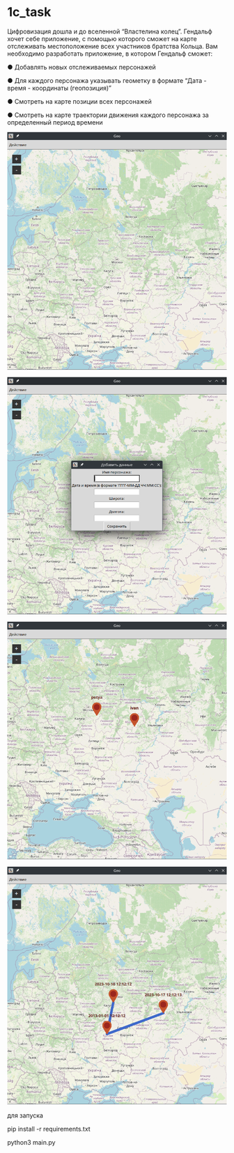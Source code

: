 # 1c_task

Цифровизация дошла и до вселенной “Властелина колец”. Гендальф хочет себе
приложение, с помощью которого сможет на карте отслеживать местоположение
всех участников братства Кольца.
Вам необходимо разработать приложение, в котором Гендальф сможет:


● Добавлять новых отслеживаемых персонажей


● Для каждого персонажа указывать геометку в формате “Дата - время -
координаты (геопозиция)”


● Смотреть на карте позиции всех персонажей


● Смотреть на карте траектории движения каждого персонажа за определенный
период времени

![Alt text](image.png)


![Alt text](image-1.png)

![Alt text](image-2.png)

![Alt text](image-3.png)


для запуска 

pip install -r requirements.txt

python3 main.py
